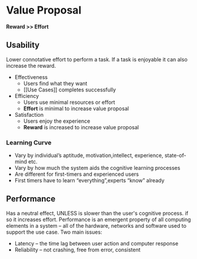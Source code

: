 # Value Proposal
**Reward >> Effort**
## Usability
Lower connotative effort to perform a task. If a task is enjoyable it can also increase the reward.
- Effectiveness
	- Users find what they want
	- [[Use Cases]] completes successfully
- Efficiency
	- Users use minimal resources or effort
	- **Effort** is minimal to increase value proposal
- Satisfaction
	- Users enjoy the experience
	- **Reward** is increased to increase value proposal
### Learning Curve
- Vary by individual’s aptitude, motivation,intellect, experience, state-of-mind etc.
- Vary by how much the system aids the cognitive learning processes
- Are different for first-timers and experienced users
- First timers have to learn “everything”,experts “know” already
## Performance
Has a neutral effect, UNLESS is slower than the user's cognitive process. if so it increases effort.
Performance is an emergent property of all computing elements in a system – all of the hardware, networks and software used to support the use case.
Two main issues: 
- Latency – the time lag between user action and computer response
- Reliability – not crashing, free from error, consistent